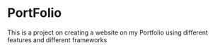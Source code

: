 # PortFolio
This is a project on creating a website on my Portfolio using different features and different frameworks
